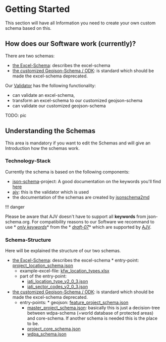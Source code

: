 # Getting Started

This section will have all Information you need to create your own custom schema based on this.

## How does our Software work (currently)?

There are two schemas:

* [the Excel-Schema](../../open-geodata-model-package/references): describes the excel-schema
* [the customized Geojson-Schema / ODK](../../open-geodata-model-package/schemas/1.0): is standard which should be made
  the excel-schema
  deprecated.

Our [Validator](TODO:Links) has the following functionality:

* can validate an excel-schema,
* transform an excel-schema to our customized geojson-schema
* can validate our customized geojson-schema

TODO: pic

## Understanding the Schemas

This area is mandatory if you want to edit the Schemas and will give an Introduction how the schemas work.

### Technology-Stack

Currently the schema is based on the following components:

* [json-schema](https://json-schema.org/)-project: A good documentation on the keywords you'll
  find [here](https://json-schema.org/understanding-json-schema/reference)
* [ajv](https://ajv.js.org/): this is the validator which is used
* the documentation of the schemas are created by [jsonschema2md ](https://pypi.org/project/jsonschema2md/)

!!! danger

Please be aware that AJV doesn't have to support all **keywords** from json-schema.org.
For compatibility reasons to our Software we recommand to use *
*[only keywords](https://ajv.js.org/json-schema.html#draft-07)** from the *
*[draft-07](https://ajv.js.org/json-schema.html#draft-07)**
which are supported by [AJV](https://ajv.js.org/json-schema.html#draft-07).

### Schema-Structure

Here will be explained the structure of our two schemas.

* [the Excel-Schema](../../open-geodata-model-package/references): describes the excel-schema
    *
    entry-point: [project_location_schema.json](../../open-geodata-model-package/references/project_location_schema.json)
    * example-excel-file: [kfw_location_types.xlsx](../../open-geodata-model-package/references/kfw_location_types.xlsx)
    * part of the entry-point:
        * [iati_location_type_v2_0_3.json](../../open-geodata-model-package/references/iati_location_type_v2_0_3.json)
        * [iati_sector_codes_v2_0_3.json](../../open-geodata-model-package/references/iati_sector_codes_v2_0_3.json)
* [the customized Geojson-Schema / ODK](../../open-geodata-model-package/schemas/1.0): is standard which should be made
  the excel-schema
  deprecated.
    * entry-points:
        *
        geojson: [feature_project_schema.json](../../open-geodata-model-package/schemas/1.0/feature_project_schema.json)
        * [master_project_schema.json](../../open-geodata-model-package/schemas/1.0/master_project_schema.json):
          basically this is just a
          decision-tree between wdpa-schema (=world database of protected areas) and core-schema. If another schema is
          needed this is the place to be.
        * [project_core_schema.json](../../open-geodata-model-package/schemas/1.0/project_core_schema.json)
        * [wdpa_schema.json](../../open-geodata-model-package/schemas/1.0/wdpa_schema.json)


